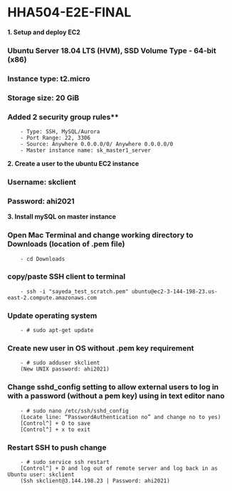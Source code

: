 # HHA504-E2E-FINAL

**1. Setup and deploy EC2**

### Ubuntu Server 18.04 LTS (HVM), SSD Volume Type - 64-bit (x86)
### Instance type: t2.micro
### Storage size: 20 GiB

### Added 2 security group rules**
        - Type: SSH, MySQL/Aurora
        - Port Range: 22, 3306
        - Source: Anywhere 0.0.0.0/0/ Anywhere 0.0.0.0/0
        - Master instance name: sk_master1_server

**2. Create a user to the ubuntu EC2 instance**

### Username: skclient
### Password: ahi2021

**3. Install mySQL on master instance**

### Open Mac Terminal and change working directory to Downloads (location of .pem file)
        - cd Downloads
### copy/paste SSH client to terminal
        - ssh -i "sayeda_test_scratch.pem" ubuntu@ec2-3-144-198-23.us-east-2.compute.amazonaws.com
### Update operating system
        - # sudo apt-get update
### Create new user in OS without .pem key requirement
        - # sudo adduser skclient
        (New UNIX password: ahi2021)
### Change sshd_config setting to allow external users to log in with a password (without a pem key) using in text editor nano
        - # sudo nano /etc/ssh/sshd_config
        (Locate line: “PasswordAuthentication no” and change no to yes)
        [Control^] + O to save
        [Control^] + x to exit
### Restart SSH to push change
        - # sudo service ssh restart
        [Control^] + D and log out of remote server and log back in as Ubuntu user: skclient
        (Ssh skclient@3.144.198.23 | Password: ahi2021)
